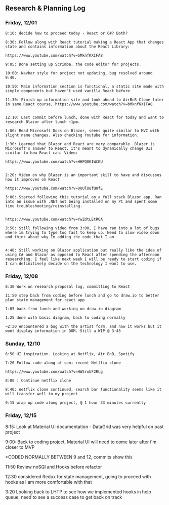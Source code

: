 ## Research & Planning Log
### Friday, 12/01

``` 
8:10: decide how to proceed today - React or C#? Both?

8:30: Follow along with React tutorial making a React App that changes state and contains information about the React Library: 

https://www.youtube.com/watch?v=bMknfKXIFA8

9:05: Done setting up Scrimba, the code editor for projects. 

10:00: Navbar style for project not updating, bug resolved around 9:40.

10:50: Main information section is functional, a static site made with simple components but haven't used vanilla React before

11:30: Finish up information site and look ahead to AirBnB Clone later in same React course, https://www.youtube.com/watch?v=bMknfKXIFA8


12:10: Last commit before lunch, done with React for today and want to research Blazor after lunch ~1pm.

1:00: Read Microsoft Docs on Blazor, seems quite similar to MVC with slight name changes. Also checking Youtube for information.

1:30: Learned that Blazor and React are very comparable. Blazer is Microsoft's answer to React, it's meant to dynamically change UIs similar to how React can. Video: 

https://www.youtube.com/watch?v=HHPQ0KIWCKU


2:20: Video on why Blazer is an important skill to have and discusses how it improves on React

https://www.youtube.com/watch?v=OUUlO8fQOfE

3:00: Started following this tutorial on a full stack Blazor app. Ran into an issue with .NET not being installed on my PC and spent some time troubleshooting/reinstalling.


https://www.youtube.com/watch?v=YwZdtLEtROA

3:50: Still following video from 3:00, I have ran into a lot of bugs where im trying to type too fast to keep up. Need to slow video down and think about why Im adding the code that I am.


4:40: Still working on Blazor application but really like the idea of using C# and Blazor as opposed to React after spending the afternoon researching. I feel like next week I will be ready to start coding if I can definitively decide on the technology I want to use.
```

### Friday, 12/08

```
8:30 Work on research proposal log, committing to React

11:50 step back from coding before lunch and go to draw.io to better plan state management for react app

1:05 back from lunch and working on draw.io diagram

1:25 done with basic diagram, back to coding normally

~2:30 encountered a bug with the artist form, and now it works but it wont display information in DOM. Still a WIP @ 3:45
```

### Sunday, 12/10

```
6:50 UI inspiration. Looking at Netflix, Air BnB, Spotify

7:20 Follow code along of semi recent Netflix clone

https://www.youtube.com/watch?v=HW5roUF2RLg

8:00 : Continue netflix clone

8:40: netflix clone continued, search bar functionality seems like it will transfer well to my project

9:15 wrap up code along project, @ 1 hour 33 minutes currently

```

### Friday, 12/15

8:15: Look at Material UI documentation - DataGrid was very helpful on past project

9:00: Back to coding project, Material UI will need to come later after i'm closer to MVP

*CODED NORMALLY BETWEEN 9 and 12, commits show this

11:50 Review noSQl and Hooks before refactor

12:30 considered Redux for state management, going to proceed with hooks as I am more comfortable with that

3:20 Looking back to LHTP to see how we implemented hooks in help queue, need to see a success case to get back on track